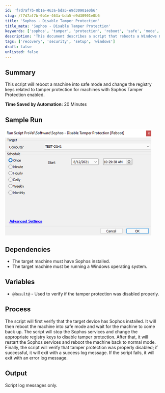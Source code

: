 ```yaml
---
id: 'f7d7af7b-0b1e-463a-bda5-e9d30901e0b6'
slug: /f7d7af7b-0b1e-463a-bda5-e9d30901e0b6
title: 'Sophos - Disable Tamper Protection'
title_meta: 'Sophos - Disable Tamper Protection'
keywords: ['sophos', 'tamper', 'protection', 'reboot', 'safe', 'mode', 'registry']
description: 'This document describes a script that reboots a Windows machine into safe mode and modifies the registry keys related to tamper protection for systems with Sophos Tamper Protection enabled, ultimately streamlining the process of disabling this feature.'
tags: ['recovery', 'security', 'setup', 'windows']
draft: false
unlisted: false
---
```


## Summary

This script will reboot a machine into safe mode and change the registry keys related to tamper protection for machines with Sophos Tamper Protection enabled.

**Time Saved by Automation:** 20 Minutes

## Sample Run

![Sample Run](../../../static/img/docs/f7d7af7b-0b1e-463a-bda5-e9d30901e0b6/image_1.png)

## Dependencies

- The target machine must have Sophos installed.
- The target machine must be running a Windows operating system.

## Variables

- `@Result@` - Used to verify if the tamper protection was disabled properly.

## Process

The script will first verify that the target device has Sophos installed. It will then reboot the machine into safe mode and wait for the machine to come back up. The script will stop the Sophos services and change the appropriate registry keys to disable tamper protection. After that, it will restart the Sophos services and reboot the machine back to normal mode. Finally, the script will verify that tamper protection was properly disabled; if successful, it will exit with a success log message. If the script fails, it will exit with an error log message.

## Output

Script log messages only.

